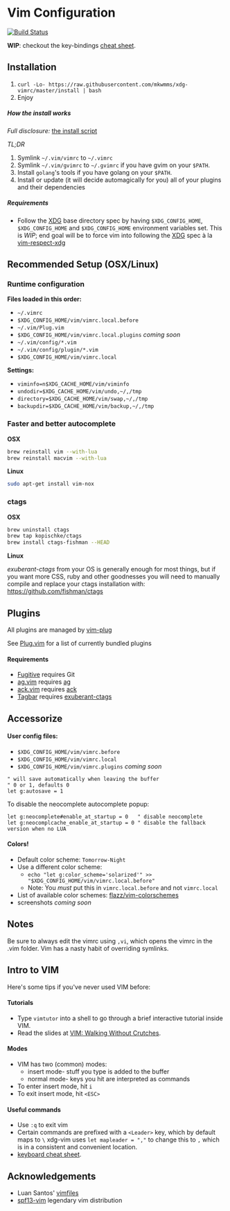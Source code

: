 # Vim Configuration 
[![Build Status](https://travis-ci.org/mkwmms/xdg-vimrc.svg)](https://travis-ci.org/mkwmms/xdg-vimrc)

__WIP__: checkout the key-bindings [cheat sheet](https://github.com/mkwmms/xdg-vimrc/wiki/Cheat-Sheet).

## Installation

1. `curl -Lo- https://raw.githubusercontent.com/mkwmms/xdg-vimrc/master/install | bash`
1. Enjoy

##### How the install works

*Full disclosure:*
[the install script](https://github.com/mkwmms/xdg-vimrc/blob/master/install)

*TL;DR*

1. Symlink `~/.vim/vimrc` to `~/.vimrc` 
1. Symlink `~/.vim/gvimrc` to `~/.gvimrc`  if you have gvim on your `$PATH`.
1. Install `golang`'s tools if you have golang on your `$PATH`.
1. Install or update (it will decide automagically for you) all of your plugins and their dependencies


##### Requirements

- Follow the [XDG] base directory spec by having `$XDG_CONFIG_HOME`, `$XDG_CONFIG_HOME` and `$XDG_CONFIG_HOME` environment variables set. This is *WIP*; end goal will be to force vim into following the [XDG] spec à la [vim-respect-xdg]

## Recommended Setup (OSX/Linux)

### Runtime configuration
**Files loaded in this order:**
- `~/.vimrc`
- `$XDG_CONFIG_HOME/vim/vimrc.local.before`
- `~/.vim/Plug.vim`
- `$XDG_CONFIG_HOME/vim/vimrc.local.plugins` *coming soon*
- `~/.vim/config/*.vim`
- `~/.vim/config/plugin/*.vim`
- `$XDG_CONFIG_HOME/vim/vimrc.local`

**Settings:**
- `viminfo=n$XDG_CACHE_HOME/vim/viminfo`
- `undodir=$XDG_CACHE_HOME/vim/undo,~/,/tmp`
- `directory=$XDG_CACHE_HOME/vim/swap,~/,/tmp`
- `backupdir=$XDG_CACHE_HOME/vim/backup,~/,/tmp`

### Faster and better autocomplete

**OSX**

```bash
brew reinstall vim --with-lua
brew reinstall macvim --with-lua
```

**Linux**

```bash
sudo apt-get install vim-nox
```

### ctags

**OSX**

```bash
brew uninstall ctags
brew tap kopischke/ctags
brew install ctags-fishman --HEAD
```

**Linux**

*exuberant-ctags* from your OS is generally enough for most things, but if you want more CSS, ruby and other goodnesses you will need to manually compile and replace your ctags installation with: https://github.com/fishman/ctags

## Plugins
All plugins are managed by [vim-plug]

See [Plug.vim] for a list of currently bundled plugins

#### Requirements
 * [Fugitive] requires Git
 * [ag.vim] requires [ag]
 * [ack.vim] requires [ack]
 * [Tagbar] requires [exuberant-ctags]

## Accessorize
#### User config files:
- `$XDG_CONFIG_HOME/vim/vimrc.before` 
- `$XDG_CONFIG_HOME/vim/vimrc.local`
- `$XDG_CONFIG_HOME/vim/vimrc.plugins` *coming soon*

```
" will save automatically when leaving the buffer
" 0 or 1, defaults 0
let g:autosave = 1
```

To disable the neocomplete autocomplete popup:
```
let g:neocomplete#enable_at_startup = 0   " disable neocomplete
let g:neocomplcache_enable_at_startup = 0 " disable the fallback version when no LUA
```

#### Colors!
- Default color scheme: `Tomorrow-Night`
- Use a different color scheme: 
  - `echo "let g:color_scheme='solarized'" >> "$XDG_CONFIG_HOME/vim/vimrc.local.before"` 
  - Note: You *must* put this in `vimrc.local.before` and not `vimrc.local` 
- List of available color schemes: [flazz/vim-colorschemes]
- screenshots *coming soon*

## Notes
Be sure to always edit the vimrc using `,vi`, which opens the vimrc in the .vim folder. Vim has a nasty habit of overriding symlinks.

## Intro to VIM

Here's some tips if you've never used VIM before:

#### Tutorials

* Type `vimtutor` into a shell to go through a brief interactive
  tutorial inside VIM.
* Read the slides at [VIM: Walking Without Crutches](https://walking-without-crutches.heroku.com/#1).

#### Modes

* VIM has two (common) modes:
  * insert mode- stuff you type is added to the buffer
  * normal mode- keys you hit are interpreted as commands
* To enter insert mode, hit `i`
* To exit insert mode, hit `<ESC>`

#### Useful commands

* Use `:q` to exit vim
* Certain commands are prefixed with a `<Leader>` key, which by default maps to `\` xdg-vim uses `let mapleader = ","` to change this to `,` which is in a consistent and convenient location.
* [keyboard cheat sheet](https://walking-without-crutches.heroku.com/image/images/vi-vim-cheat-sheet.png).

## Acknowledgements
- Luan Santos'  [vimfiles]
- [spf13-vim] legendary vim distribution

[Git]:http://git-scm.com
[Curl]:http://curl.haxx.se
[Vim]:http://www.vim.org/download.php#pc
[MacVim]:http://code.google.com/p/macvim/

[vim-respect-xdg]:https://tlvince.com/vim-respect-xdg
[XDG]:http://standards.freedesktop.org/basedir-spec/basedir-spec-latest.html

[vim-plug]:https://github.com/junegunn/vim-plug
[Plug.vim]:https://github.com/mkwmms/vimfiles/blob/master/Plug.vim

[ack]:http://betterthangrep.com/
[ag]:https://github.com/ggreer/the_silver_searcher
[exuberant-ctags]:https://github.com/fishman/ctags

[Vundle]:https://github.com/gmarik/vundle
[PIV]:https://github.com/spf13/PIV
[NERDCommenter]:https://github.com/scrooloose/nerdcommenter
[Undotree]:https://github.com/mbbill/undotree
[NERDTree]:https://github.com/scrooloose/nerdtree
[ctrlp]:https://github.com/kien/ctrlp.vim
[solarized]:https://github.com/altercation/vim-colors-solarized
[neocomplete]:https://github.com/shougo/neocomplete
[Fugitive]:https://github.com/tpope/vim-fugitive
[Surround]:https://github.com/tpope/vim-surround
[Tagbar]:https://github.com/majutsushi/tagbar
[Syntastic]:https://github.com/scrooloose/syntastic
[vim-easymotion]:https://github.com/Lokaltog/vim-easymotion
[YouCompleteMe]:https://github.com/Valloric/YouCompleteMe
[Matchit]:http://www.vim.org/scripts/script.php?script_id=39
[Tabularize]:https://github.com/godlygeek/tabular
[EasyMotion]:https://github.com/Lokaltog/vim-easymotion
[Airline]:https://github.com/bling/vim-airline
[Powerline]:https://github.com/lokaltog/powerline
[Powerline Fonts]:https://github.com/Lokaltog/powerline-fonts
[AutoClose]:https://github.com/spf13/vim-autoclose
[ag.vim]:https://github.com/rking/ag.vim
[Ack.vim]:https://github.com/mileszs/ack.vim

[flazz/vim-colorschemes]:https://github.com/flazz/vim-colorschemes/tree/master/colors

[spf13-vim]:https://github.com/spf13/spf13-vim
[vimfiles]:https://github.com/luan/vimfiles

[spf13-vim-img]:https://i.imgur.com/UKToY.png
[spf13-vimrc-img]:https://i.imgur.com/kZWj1.png
[autocomplete-img]:https://i.imgur.com/90Gg7.png
[tagbar-img]:https://i.imgur.com/cjbrC.png
[fugitive-img]:https://i.imgur.com/4NrxV.png
[nerdtree-img]:https://i.imgur.com/9xIfu.png
[phpmanual-img]:https://i.imgur.com/c0GGP.png
[easymotion-img]:https://i.imgur.com/ZsrVL.png
[airline-img]:https://i.imgur.com/D4ZYADr.png
